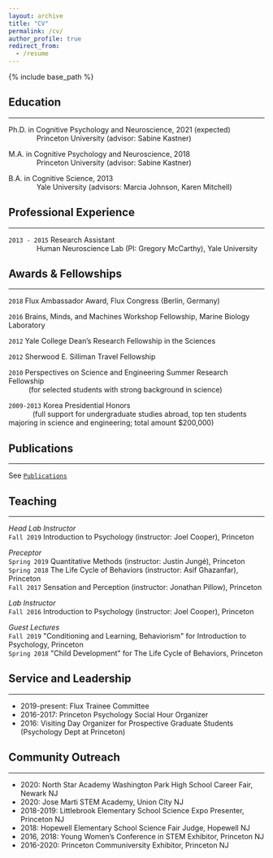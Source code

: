 ```yaml
---
layout: archive
title: "CV"
permalink: /cv/
author_profile: true
redirect_from:
  - /resume
---
```


{% include base_path %}

Education
---
---
Ph.D. in Cognitive Psychology and Neuroscience, 2021 (expected) <br>
&nbsp;&nbsp;&nbsp;&nbsp;&nbsp;&nbsp;&nbsp;&nbsp;&nbsp;&nbsp;&nbsp;&nbsp;&nbsp;&nbsp;Princeton University (advisor: Sabine Kastner)

M.A. in Cognitive Psychology and Neuroscience, 2018 <br>
&nbsp;&nbsp;&nbsp;&nbsp;&nbsp;&nbsp;&nbsp;&nbsp;&nbsp;&nbsp;&nbsp;&nbsp;&nbsp;&nbsp;Princeton University (advisor: Sabine Kastner)

B.A. in Cognitive Science, 2013 <br>
&nbsp;&nbsp;&nbsp;&nbsp;&nbsp;&nbsp;&nbsp;&nbsp;&nbsp;&nbsp;&nbsp;&nbsp;&nbsp;&nbsp;Yale University (advisors: Marcia Johnson, Karen Mitchell)


Professional Experience
---
---
`2013 - 2015` Research Assistant <br>
&nbsp;&nbsp;&nbsp;&nbsp;&nbsp;&nbsp;&nbsp;&nbsp;&nbsp;&nbsp;&nbsp;&nbsp;&nbsp;&nbsp;Human Neuroscience Lab (PI: Gregory McCarthy), Yale University

  
Awards & Fellowships 
---
---
`2018`  Flux Ambassador Award, Flux Congress (Berlin, Germany)

`2016`  Brains, Minds, and Machines Workshop Fellowship, Marine Biology Laboratory

`2012`  Yale College Dean’s Research Fellowship in the Sciences

`2012`  Sherwood E. Silliman Travel Fellowship

`2010`  Perspectives on Science and Engineering Summer Research Fellowship <br>
&nbsp;&nbsp;&nbsp;&nbsp;&nbsp;&nbsp;&nbsp;&nbsp;&nbsp;&nbsp;(for selected students with strong background in science)
      
`2009-2013`  Korea Presidential Honors <br>
&nbsp;&nbsp;&nbsp;&nbsp;&nbsp;&nbsp;&nbsp;&nbsp;&nbsp;&nbsp;&nbsp;&nbsp;(full support for undergraduate studies abroad, top ten students majoring in science and engineering; total amount $200,000)

Publications
---
---
See [`Publications`](https://nayeonckim.github.io/publications/)
 


Teaching
---
---
*Head Lab Instructor* <br>
`Fall 2019` Introduction to Psychology (instructor: Joel Cooper), Princeton   
  
*Preceptor* <br>
`Spring 2019` Quantitative Methods (instructor: Justin Jungé), Princeton  <br>
`Spring 2018` The Life Cycle of Behaviors (instructor: Asif Ghazanfar), Princeton  <br> 
`Fall 2017` Sensation and Perception (instructor: Jonathan Pillow), Princeton 
  
*Lab Instructor* <br>
`Fall 2016` Introduction to Psychology (instructor: Joel Cooper), Princeton 

*Guest Lectures* <br>
`Fall 2019` "Conditioning and Learning, Behaviorism" for Introduction to Psychology, Princeton  <br>
`Spring 2018` "Child Development" for The Life Cycle of Behaviors, Princeton <br>
  
Service and Leadership
---
---
* 2019-present: Flux Trainee Committee
* 2016-2017: Princeton Psychology Social Hour Organizer
* 2016: Visiting Day Organizer for Prospective Graduate Students (Psychology Dept at Princeton)

Community Outreach
---
---
* 2020: North Star Academy Washington Park High School Career Fair, Newark NJ
* 2020: Jose Marti STEM Academy, Union City NJ
* 2018-2019: Littlebrook Elementary School Science Expo Presenter, Princeton NJ
* 2018: Hopewell Elementary School Science Fair Judge, Hopewell NJ
* 2016, 2018: Young Women’s Conference in STEM Exhibitor, Princeton NJ
* 2016-2020: Princeton Communiversity Exhibitor, Princeton NJ

